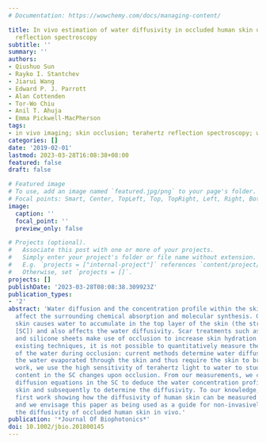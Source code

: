 ```yaml
---
# Documentation: https://wowchemy.com/docs/managing-content/

title: In vivo estimation of water diffusivity in occluded human skin using terahertz
  reflection spectroscopy
subtitle: ''
summary: ''
authors:
- Qiushuo Sun
- Rayko I. Stantchev
- Jiarui Wang
- Edward P. J. Parrott
- Alan Cottenden
- Tor-Wo Chiu
- Anil T. Ahuja
- Emma Pickwell-MacPherson
tags:
- in vivo imaging; skin occlusion; terahertz reflection spectroscopy; water diffusivity
categories: []
date: '2019-02-01'
lastmod: 2023-03-28T16:08:38+08:00
featured: false
draft: false

# Featured image
# To use, add an image named `featured.jpg/png` to your page's folder.
# Focal points: Smart, Center, TopLeft, Top, TopRight, Left, Right, BottomLeft, Bottom, BottomRight.
image:
  caption: ''
  focal_point: ''
  preview_only: false

# Projects (optional).
#   Associate this post with one or more of your projects.
#   Simply enter your project's folder or file name without extension.
#   E.g. `projects = ["internal-project"]` references `content/project/deep-learning/index.md`.
#   Otherwise, set `projects = []`.
projects: []
publishDate: '2023-03-28T08:08:38.309923Z'
publication_types:
- '2'
abstract: 'Water diffusion and the concentration profile within the skin significantly
  affect the surrounding chemical absorption and molecular synthesis. Occluding the
  skin causes water to accumulate in the top layer of the skin (the stratum corneum
  [SC]) and also affects the water diffusivity. Scar treatments such as silicone gel
  and silicone sheets make use of occlusion to increase skin hydration. However with
  existing techniques, it is not possible to quantitatively measure the diffusivity
  of the water during occlusion: current methods determine water diffusivity by measuring
  the water evaporated through the skin and thus require the skin to breathe. In this
  work, we use the high sensitivity of terahertz light to water to study how the water
  content in the SC changes upon occlusion. From our measurements, we can solve the
  diffusion equations in the SC to deduce the water concentration profile in occluded
  skin and subsequently to determine the diffusivity. To our knowledge, this is the
  first work showing how the diffusivity of human skin can be measured during occlusion
  and we envisage this paper as being used as a guide for non-invasively determining
  the diffusivity of occluded human skin in vivo.'
publication: '*Journal Of Biophotonics*'
doi: 10.1002/jbio.201800145
---
```

